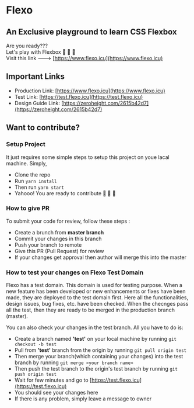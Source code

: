 # Flexo

## An Exclusive playground to learn CSS Flexbox

Are you ready??? <br />
Let's play with Flexbox 🥳 🥳 🥳 <br />
Visit this link ---> [https://www.flexo.icu](https://www.flexo.icu)

## Important Links

-   Production Link: [https://www.flexo.icu](https://www.flexo.icu)
-   Test Link: [https://test.flexo.icu](https://test.flexo.icu)
-   Design Guide Link: [https://zeroheight.com/2615b42d7](https://zeroheight.com/2615b42d7)

## Want to contribute?

### Setup Project

It just requires some simple steps to setup this project on youe lacal machine. Simply,

-   Clone the repo
-   Run `yarn install`
-   Then run `yarn start`
-   Yahooo! You are ready to contribute 🎉 🎉 🎉

### How to give PR

To submit your code for review, follow these steps :

-   Create a brunch from **master branch**
-   Commit your changes in this branch
-   Push your branch to remote
-   Give this PR (Pull Request) for review
-   If your changes get approval then author will merge this into the master

### How to test your changes on Flexo Test Domain

Flexo has a test domain. This domain is used for testing purpose. When a new feature has been developed or new enhancements or fixes have been made, they are deployed to the test domain first. Here all the functionalities, design issues, bug fixes, etc. have been checked. When the checnges pass all the test, then they are ready to be merged in the production branch (master). <br />

You can also check your changes in the test branch. All you have to do is:

-   Create a branch named **'test'** on your local machine by running `git checkout -b test`
-   Pull from **'test'** branch from the origin by running `git pull origin test`
-   Then merge your branch(which containing your changes) into the test branch by running `git merge <your branch name>`
-   Then push the test branch to the origin's test branch by running `git push origin test`
-   Wait for few minutes and go to [https://test.flexo.icu](https://test.flexo.icu)
-   You should see your changes here
-   If there is any problem, simply leave a message to owner
